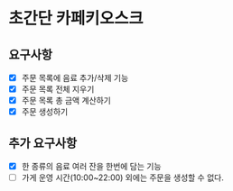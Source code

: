 # 초간단 카페키오스크

## 요구사항

- [x] 주문 목록에 음료 추가/삭제 기능
- [x] 주문 목록 전체 지우기
- [x] 주문 목록 총 금액 계산하기
- [x] 주문 생성하기

## 추가 요구사항
- [X] 한 종류의 음료 여러 잔을 한번에 담는 기능
- [ ] 가게 운영 시간(10:00~22:00) 외에는 주문을 생성할 수 없다.